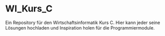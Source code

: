 # WI_Kurs_C
Ein Repository für den Wirtschaftsinformatik Kurs C. Hier kann jeder seine Lösungen hochladen und Inspiration holen für die Programmiermodule.
